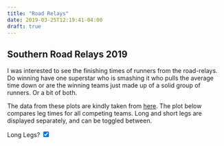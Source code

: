 ```yaml
---
title: "Road Relays"
date: 2019-03-25T12:19:41-04:00
draft: true
---
```

## Southern Road Relays 2019

I was interested to see the finishing times of runners from the road-relays. Do winning have one superstar who is smashing it 
who pulls the average time down or are the winning teams just made up of a solid group of runners. Or a bit of both.

The data from these plots are kindly taken from [here](http://www.mkac.org.uk/static/19seaarelay/19seaaheader.htm). The plot below compares 
leg times for all competing teams. Long and short legs are displayed separately, and can be toggled between.

  <script type="text/javascript" src="https://www.gstatic.com/charts/loader.js"></script>
  <script type="text/javascript"></script>
  <script src="/js/googleCharts.js"></script>


  <div>
    <label for="switchLeg">
      Long Legs? <input type="checkbox" id="switchLeg" checked="True">
      <span aria-hidden="true"></span>
    </label>
  </div>
 

<div id="chart_div">
